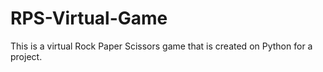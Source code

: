 # RPS-Virtual-Game
This is a virtual Rock Paper Scissors game that is created on Python for a project.
